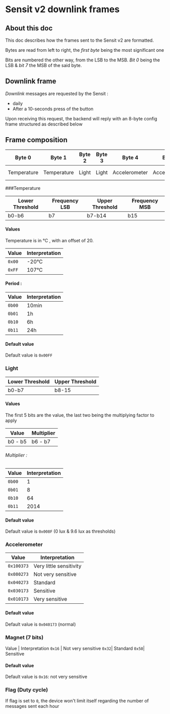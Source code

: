 # Sensit v2 downlink frames

## About this doc

This doc describes how the frames sent to the Sensit v2 are formatted.

Bytes are read from left to right, the _first byte_ being the most significant one

Bits are numbered the other way, from the LSB to the MSB. _Bit 0_ being the LSB & _bit 7_ the MSB of the said byte.


## Downlink frame

_Downlink_ messages are requested by the Sensit :

* daily
* After a 10-seconds press of the button

Upon receiving this request, the backend will reply with an 8-byte config frame structured as described below




## Frame composition

Byte 0 | Byte 1 | Byte 2 | Byte 3 | Byte 4 | Byte 5 | Byte 6 | Byte 7
--- | --- | --- | --- | --- | --- | --- | ---
Temperature | Temperature | Light | Light | Accelerometer | Accelerometer | Accelerometer | Magnet + flag

###Temperature 

Lower Threshold | Frequency LSB | Upper Threshold | Frequency MSB
--- | --- | --- | ---
b0-b6 | b7 | b7-b14 | b15




#### Values 

Temperature is in °C , with an offset of 20.  

 Value  | Interpretation
 --- | ---
 `0x00` | -20°C
`0xFF` | 107°C



#### Period :
 Value  | Interpretation
 --- | ---
 `0b00` | 10min
 `0b01` | 1h
 `0b10` | 6h
 `0b11` | 24h


#### Default value

Default value is `0x00FF` 

### Light

Lower Threshold | Upper Threshold
--- | ---
b0-b7 | b8-15

#### Values

The first 5 bits are the value, the last two being the multiplying factor to apply

| Value | Multiplier |	
| ----- | ---- |
| b0 - b5 | b6 - b7 |

###### Multiplier :
Value  | Interpretation
--- | --- | 
`0b00` | 1
`0b01` | 8
`0b10` | 64
`0b11` | 2014


#### Default value

Default value is `0x008F` (0 lux & 9.6 lux as thresholds)


### Accelerometer 



Value  | Interpretation
--- | ---
`0x100373` | Very little sensitivity
`0x080273` | Not very sensitive
`0x040273`| Standard
`0x030173`| Sensitive
`0x010173`| Very sensitive
#### Default value

Default value is `0x040173` (normal)

### Magnet (7 bits)

Value  | Interpretation
`0x16` | Not very sensitive
`0x32`| Standard
`0x50`| Sensitive
#### Default value

Default value is `0x16`: not very sensitive

### Flag (Duty cycle)

If flag is set to `0`, the device won't limit itself regarding the number of messages sent each hour